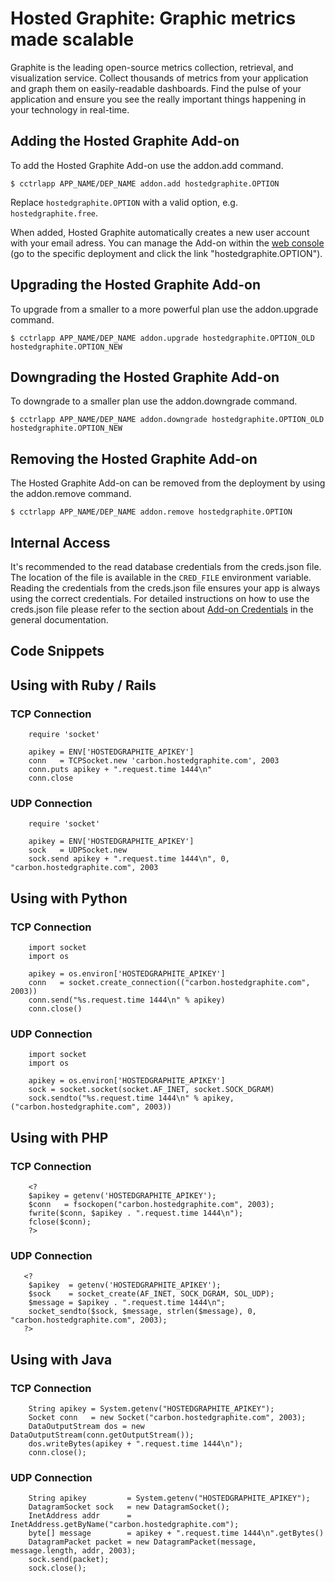 # Hosted Graphite: Graphic metrics made scalable

Graphite is the leading open-source metrics collection, retrieval, and visualization service. Collect thousands of metrics from your application and graph them on easily-readable dashboards. Find the pulse of your application and ensure you see the really important things happening in your technology in real-time.

## Adding the Hosted Graphite Add-on

To add the Hosted Graphite Add-on use the addon.add command.

~~~
$ cctrlapp APP_NAME/DEP_NAME addon.add hostedgraphite.OPTION
~~~
Replace `hostedgraphite.OPTION` with a valid option, e.g. `hostedgraphite.free`.

When added, Hosted Graphite automatically creates a new user account with your email adress. You can manage the Add-on within the [web console](https://www.cloudcontrol.com/console) (go to the specific deployment and click the link "hostedgraphite.OPTION").

## Upgrading the Hosted Graphite Add-on

To upgrade from a smaller to a more powerful plan use the addon.upgrade command.

~~~
$ cctrlapp APP_NAME/DEP_NAME addon.upgrade hostedgraphite.OPTION_OLD hostedgraphite.OPTION_NEW
~~~

## Downgrading the Hosted Graphite Add-on

To downgrade to a smaller plan use the addon.downgrade command.

~~~
$ cctrlapp APP_NAME/DEP_NAME addon.downgrade hostedgraphite.OPTION_OLD hostedgraphite.OPTION_NEW
~~~

## Removing the Hosted Graphite Add-on

The Hosted Graphite Add-on can be removed from the deployment by using the addon.remove command.

~~~
$ cctrlapp APP_NAME/DEP_NAME addon.remove hostedgraphite.OPTION
~~~

## Internal Access

It's recommended to the read database credentials from the creds.json file. The location of the file is available in the `CRED_FILE` environment variable. Reading the credentials from the creds.json file ensures your app is always using the correct credentials. For detailed instructions on how to use the creds.json file please refer to the section about [Add-on Credentials](https://www.cloudcontrol.com/dev-center/platform%20documentation#add-ons) in the general documentation.

## Code Snippets

## Using with Ruby / Rails
### TCP Connection
    
~~~
    require 'socket'

    apikey = ENV['HOSTEDGRAPHITE_APIKEY']
    conn   = TCPSocket.new 'carbon.hostedgraphite.com', 2003
    conn.puts apikey + ".request.time 1444\n"
    conn.close
~~~

### UDP Connection

~~~
    require 'socket'

    apikey = ENV['HOSTEDGRAPHITE_APIKEY']
    sock   = UDPSocket.new
    sock.send apikey + ".request.time 1444\n", 0, "carbon.hostedgraphite.com", 2003
~~~

## Using with Python
### TCP Connection

~~~
    import socket
    import os

    apikey = os.environ['HOSTEDGRAPHITE_APIKEY']
    conn   = socket.create_connection(("carbon.hostedgraphite.com", 2003))
    conn.send("%s.request.time 1444\n" % apikey)
    conn.close()
~~~

### UDP Connection

~~~
    import socket
    import os

    apikey = os.environ['HOSTEDGRAPHITE_APIKEY']
    sock = socket.socket(socket.AF_INET, socket.SOCK_DGRAM)
    sock.sendto("%s.request.time 1444\n" % apikey, ("carbon.hostedgraphite.com", 2003))
~~~

## Using with PHP
### TCP Connection

~~~
	<?
	$apikey = getenv('HOSTEDGRAPHITE_APIKEY');
	$conn   = fsockopen("carbon.hostedgraphite.com", 2003);
	fwrite($conn, $apikey . ".request.time 1444\n");
	fclose($conn);
	?>
~~~

### UDP Connection

~~~
   <?
    $apikey  = getenv('HOSTEDGRAPHITE_APIKEY');
    $sock    = socket_create(AF_INET, SOCK_DGRAM, SOL_UDP);
    $message = $apikey . ".request.time 1444\n";
    socket_sendto($sock, $message, strlen($message), 0, "carbon.hostedgraphite.com", 2003);
   ?>
~~~

## Using with Java
### TCP Connection

~~~
    String apikey = System.getenv("HOSTEDGRAPHITE_APIKEY");
    Socket conn   = new Socket("carbon.hostedgraphite.com", 2003);
    DataOutputStream dos = new DataOutputStream(conn.getOutputStream());
    dos.writeBytes(apikey + ".request.time 1444\n");
    conn.close();
~~~

### UDP Connection

~~~
    String apikey         = System.getenv("HOSTEDGRAPHITE_APIKEY");
    DatagramSocket sock   = new DatagramSocket();
    InetAddress addr      = InetAddress.getByName("carbon.hostedgraphite.com");
    byte[] message        = apikey + ".request.time 1444\n".getBytes()
    DatagramPacket packet = new DatagramPacket(message, message.length, addr, 2003);
    sock.send(packet);
    sock.close();
~~~